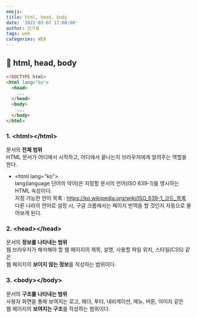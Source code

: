 ```yaml
---
emoji:
title: html, head, body
date: '2022-03-07 17:00:00'
author: 안가을
tags: web
categories: WEB
---
```


## 💙 html, head, body

```html
<!DOCTYPE html>
<html lang="ko">
  <head>
    ...
  </head>
  <body>
    ...
  </body>
</html>
```

### 1. \<html>\</html>

문서의 **전체 범위**<br />
HTML 문서가 어디에서 시작하고, 어디에서 끝나는지 브라우저에게 알려주는 역할을 한다.

- \<html lang="ko"><br />
  lang(language 단어의 약어)은 지정할 문서의 언어(ISO 639-1)를 명시하는 HTML 속성이다.<br />
  지정 가능한 언어 목록 : https://ko.wikipedia.org/wiki/ISO_639-1_코드_목록<br />
  다른 나라의 언어로 설정 시, 구글 크롬에서는 페이지 번역을 할 것인지 자동으로 물어보게 된다.

### 2. \<head>\</head>

문서의 **정보를 나타내는 범위**<br />
웹 브라우저가 해석해야 할 웹 페이지의 제목, 설명, 사용할 파일 위치, 스타일(CSS) 같은<br />
웹 페이지의 **보이지 않는 정보**를 작성하는 범위이다.

### 3. \<body>\</body>

문서의 **구조를 나타내는 범위**<br />
사용자 화면을 통해 보여지는 로고, 헤더, 푸터, 내비게이션, 메뉴, 버튼, 이미지 같은<br />
웹 페이지의 **보여지는 구조**를 작성하는 범위이다.

```toc

```
